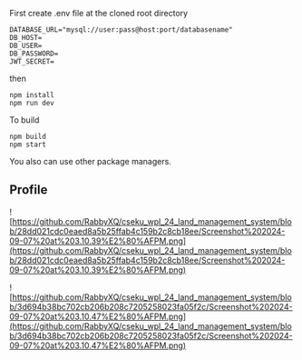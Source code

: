 First create .env file at the cloned root directory
```
DATABASE_URL="mysql://user:pass@host:port/databasename"
DB_HOST=
DB_USER=
DB_PASSWORD=
JWT_SECRET=
```

then 

```
npm install
npm run dev
```

To build
```
npm build
npm start
```

You also can use other package managers.

## Profile

![https://github.com/RabbyXQ/cseku_wpl_24_land_management_system/blob/28dd021cdc0eaed8a5b25ffab4c159b2c8cb18ee/Screenshot%202024-09-07%20at%203.10.39%E2%80%AFPM.png](https://github.com/RabbyXQ/cseku_wpl_24_land_management_system/blob/28dd021cdc0eaed8a5b25ffab4c159b2c8cb18ee/Screenshot%202024-09-07%20at%203.10.39%E2%80%AFPM.png)

![https://github.com/RabbyXQ/cseku_wpl_24_land_management_system/blob/3d694b38bc702cb206b208c7205258023fa05f2c/Screenshot%202024-09-07%20at%203.10.47%E2%80%AFPM.png](https://github.com/RabbyXQ/cseku_wpl_24_land_management_system/blob/3d694b38bc702cb206b208c7205258023fa05f2c/Screenshot%202024-09-07%20at%203.10.47%E2%80%AFPM.png)